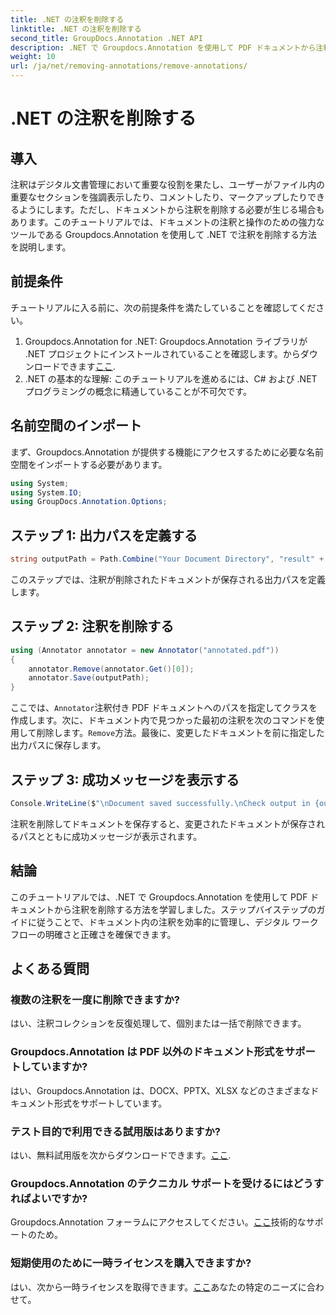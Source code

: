 ```yaml
---
title: .NET の注釈を削除する
linktitle: .NET の注釈を削除する
second_title: GroupDocs.Annotation .NET API
description: .NET で Groupdocs.Annotation を使用して PDF ドキュメントから注釈を削除する方法を学びます。デジタル文書管理プロセスを簡素化します。
weight: 10
url: /ja/net/removing-annotations/remove-annotations/
---
```


# .NET の注釈を削除する

## 導入
注釈はデジタル文書管理において重要な役割を果たし、ユーザーがファイル内の重要なセクションを強調表示したり、コメントしたり、マークアップしたりできるようにします。ただし、ドキュメントから注釈を削除する必要が生じる場合もあります。このチュートリアルでは、ドキュメントの注釈と操作のための強力なツールである Groupdocs.Annotation を使用して .NET で注釈を削除する方法を説明します。
## 前提条件
チュートリアルに入る前に、次の前提条件を満たしていることを確認してください。
1.  Groupdocs.Annotation for .NET: Groupdocs.Annotation ライブラリが .NET プロジェクトにインストールされていることを確認します。からダウンロードできます[ここ](https://releases.groupdocs.com/annotation/net/).
2. .NET の基本的な理解: このチュートリアルを進めるには、C# および .NET プログラミングの概念に精通していることが不可欠です。

## 名前空間のインポート
まず、Groupdocs.Annotation が提供する機能にアクセスするために必要な名前空間をインポートする必要があります。
```csharp
using System;
using System.IO;
using GroupDocs.Annotation.Options;
```
## ステップ 1: 出力パスを定義する
```csharp
string outputPath = Path.Combine("Your Document Directory", "result" + Path.GetExtension("input.pdf"));
```
このステップでは、注釈が削除されたドキュメントが保存される出力パスを定義します。
## ステップ 2: 注釈を削除する
```csharp
using (Annotator annotator = new Annotator("annotated.pdf"))
{
    annotator.Remove(annotator.Get()[0]);
    annotator.Save(outputPath);
}
```
ここでは、`Annotator`注釈付き PDF ドキュメントへのパスを指定してクラスを作成します。次に、ドキュメント内で見つかった最初の注釈を次のコマンドを使用して削除します。`Remove`方法。最後に、変更したドキュメントを前に指定した出力パスに保存します。
## ステップ 3: 成功メッセージを表示する
```csharp
Console.WriteLine($"\nDocument saved successfully.\nCheck output in {outputPath}.");
```
注釈を削除してドキュメントを保存すると、変更されたドキュメントが保存されるパスとともに成功メッセージが表示されます。

## 結論
このチュートリアルでは、.NET で Groupdocs.Annotation を使用して PDF ドキュメントから注釈を削除する方法を学習しました。ステップバイステップのガイドに従うことで、ドキュメント内の注釈を効率的に管理し、デジタル ワークフローの明確さと正確さを確保できます。
## よくある質問
### 複数の注釈を一度に削除できますか?
はい、注釈コレクションを反復処理して、個別または一括で削除できます。
### Groupdocs.Annotation は PDF 以外のドキュメント形式をサポートしていますか?
はい、Groupdocs.Annotation は、DOCX、PPTX、XLSX などのさまざまなドキュメント形式をサポートしています。
### テスト目的で利用できる試用版はありますか?
はい、無料試用版を次からダウンロードできます。[ここ](https://releases.groupdocs.com/).
### Groupdocs.Annotation のテクニカル サポートを受けるにはどうすればよいですか?
 Groupdocs.Annotation フォーラムにアクセスしてください。[ここ](https://forum.groupdocs.com/c/annotation/10)技術的なサポートのため。
### 短期使用のために一時ライセンスを購入できますか?
はい、次から一時ライセンスを取得できます。[ここ](https://purchase.groupdocs.com/temporary-license/)あなたの特定のニーズに合わせて。